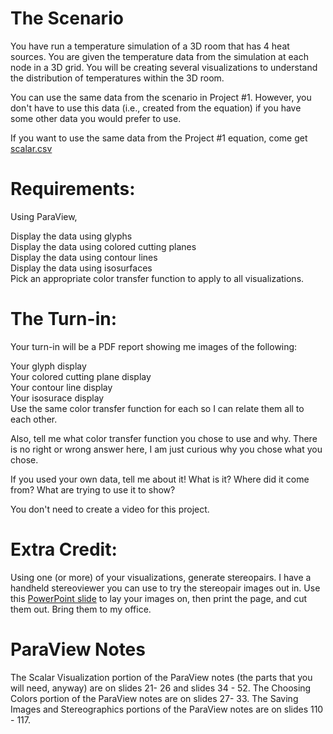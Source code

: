 # The Scenario
You have run a temperature simulation of a 3D room that has 4 heat sources. You are given the temperature data from the simulation at each node in a 3D grid. You will be creating several visualizations to understand the distribution of temperatures within the 3D room.  

You can use the same data from the scenario in Project #1. However, you don't have to use this data (i.e., created from the equation) if you have some other data you would prefer to use.  

If you want to use the same data from the Project #1 equation, come get [scalar.csv](\file\scalar.csv)  

# Requirements:
Using ParaView,  

Display the data using glyphs  
Display the data using colored cutting planes  
Display the data using contour lines  
Display the data using isosurfaces  
Pick an appropriate color transfer function to apply to all visualizations.  
# The Turn-in:  
Your turn-in will be a PDF report showing me images of the following:  

Your glyph display  
Your colored cutting plane display  
Your contour line display  
Your isosurace display  
Use the same color transfer function for each so I can relate them all to each other.  

Also, tell me what color transfer function you chose to use and why. There is no right or wrong answer here, I am just curious why you chose what you chose.  

If you used your own data, tell me about it! What is it? Where did it come from? What are trying to use it to show?  

You don't need to create a video for this project.  

# Extra Credit:
Using one (or more) of your visualizations, generate stereopairs. I have a handheld stereoviewer you can use to try the stereopair images out in. Use this [PowerPoint slide](\file\JustStereoSlide.pptx) to lay your images on, then print the page, and cut them out. Bring them to my office.

# ParaView Notes
The Scalar Visualization portion of the ParaView notes (the parts that you will need, anyway) are on slides 21- 26 and slides 34 - 52. 
The Choosing Colors portion of the ParaView notes are on slides 27- 33. 
The Saving Images and Stereographics portions of the ParaView notes are on slides 110 - 117.